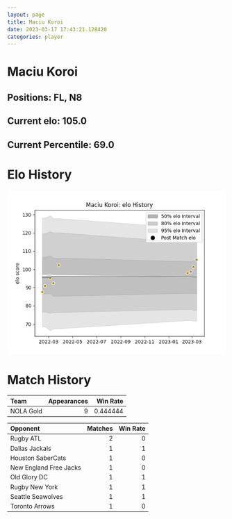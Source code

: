 ```yaml
---  
layout: page  
title: Maciu Koroi  
date: 2023-03-17 17:43:21.128420  
categories: player  
---
```

# Maciu Koroi

## Positions: FL, N8

## Current elo: 105.0

## Current Percentile: 69.0

# Elo History


![elo history](history_MaciuKoroi.png)
# Match History


| Team      |   Appearances |   Win Rate |
|:----------|--------------:|-----------:|
| NOLA Gold |             9 |   0.444444 |

| Opponent               |   Matches |   Win Rate |
|:-----------------------|----------:|-----------:|
| Rugby ATL              |         2 |          0 |
| Dallas Jackals         |         1 |          1 |
| Houston SaberCats      |         1 |          0 |
| New England Free Jacks |         1 |          0 |
| Old Glory DC           |         1 |          1 |
| Rugby New York         |         1 |          1 |
| Seattle Seawolves      |         1 |          1 |
| Toronto Arrows         |         1 |          0 |
